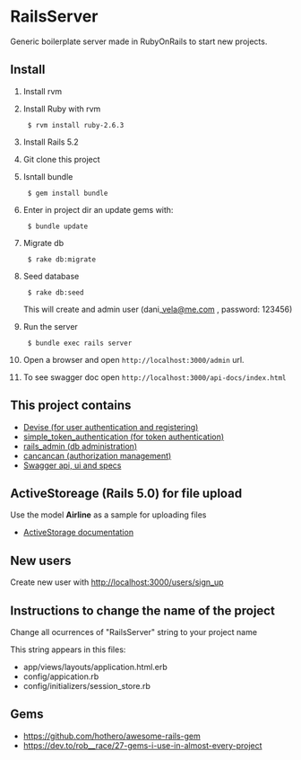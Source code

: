 # RailsServer

Generic boilerplate server made in RubyOnRails to start new projects.

## Install

1. Install rvm

2. Install Ruby with rvm

		$ rvm install ruby-2.6.3

3. Install Rails 5.2

4. Git clone this project

5. Isntall bundle

		$ gem install bundle

6. Enter in project dir an update gems with:

		$ bundle update

7. Migrate db
	
		$ rake db:migrate

8. Seed database

		$ rake db:seed

    This will create and admin user (dani\_vela@me.com , password: 123456)

9. Run the server

        $ bundle exec rails server

10. Open a browser and open `http://localhost:3000/admin` url.

11. To see swagger doc open `http://localhost:3000/api-docs/index.html`

## This project contains

- [Devise (for user authentication and registering)](https://github.com/plataformatec/devise)
- [simple\_token\_authentication (for token authentication)](https://github.com/gonzalo-bulnes/simple_token_authentication)
- [rails\_admin (db administration)](https://github.com/sferik/rails_admin)
- [cancancan (authorization management)](https://github.com/CanCanCommunity/cancancan)
- [Swagger api, ui and specs](https://github.com/rswag/rswag)

## ActiveStoreage (Rails 5.0) for file upload

Use the model **Airline** as a sample for uploading files

- [ActiveStorage documentation](https://edgeguides.rubyonrails.org/active_storage_overview.html)

## New users

Create new user with [http://localhost:3000/users/sign_up](http://localhost:3000/users/sign_up)

## Instructions to change the name of the project

Change all ocurrences of "RailsServer" string to your project name

This string appears in this files:
- app/views/layouts/application.html.erb
- config/appication.rb
- config/initializers/session\_store.rb

## Gems
- https://github.com/hothero/awesome-rails-gem
- https://dev.to/rob__race/27-gems-i-use-in-almost-every-project
